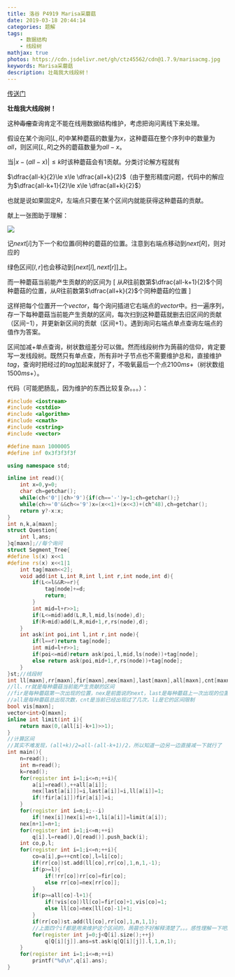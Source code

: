 ```yaml
---
title: 洛谷 P4919 Marisa采蘑菇
date: 2019-03-18 20:44:14
categories: 题解
tags:
	- 数据结构
	- 线段树
mathjax: true
photos: https://cdn.jsdelivr.net/gh/ctz45562/cdn@1.7.9/marisacmg.jpg
keywords: Marisa采蘑菇
description: 壮哉我大线段树！
---
```


[传送门](https://www.luogu.org/problemnew/show/P4919)

**壮哉我大线段树！**

<!--more-->

这种~~毒瘤~~查询肯定不能在线用数据结构维护，考虑把询问离线下来处理。

假设在某个询问$[L,R]$中某种蘑菇的数量为$x$，这种蘑菇在整个序列中的数量为$all$，则区间$[L,R]$之外的蘑菇数量为$all-x$。

当$|x-(all-x)|\le k$时该种蘑菇会有$1$贡献。分类讨论解方程就有

$\dfrac{all-k}{2}\le x\le \dfrac{all+k}{2}$（由于整形精度问题，代码中的解应为$\dfrac{all-k+1}{2}\le x\le \dfrac{all+k}{2}$）

也就是说如果固定$R$，左端点只要在某个区间内就能获得这种蘑菇的贡献。

献上一张图助于理解：

![](\images\采蘑菇-1.png)

记$next[i]$为下一个和位置$i$同种的蘑菇的位置。注意到右端点移动到$next[R]$，则对应的

绿色区间$[l,r]$也会移动到$[next[l],next[r]]$上。

而一种蘑菇当前能产生贡献的的区间为 $[$ 从$R$往前数第$\dfrac{all-k+1}{2}$个同种蘑菇的位置，从$R$往前数第$\dfrac{all+k}{2}$个同种蘑菇的位置 $]$

这样把每个位置开一个$vector$，每个询问插进它右端点的$vector$中。扫一遍序列，存一下每种蘑菇当前能产生贡献的区间，每次扫到这种蘑菇就删去旧区间的贡献（区间$-1$），并更新新区间的贡献（区间$+1$）。遇到询问右端点单点查询左端点的值作为答案。

区间加减$+$单点查询，树状数组差分可以做。然而线段树作为蒟蒻的信仰，肯定要写一发线段树。既然只有单点查，所有非叶子节点也不需要维护总和，直接维护$tag$，查询时把经过的$tag$加起来就好了，不吸氧最后一个点$2100ms+$（树状数组$1500ms+$）。

代码（可能肥肠乱，因为维护的东西比较复杂。。。）：

```cpp
#include <iostream>
#include <cstdio>
#include <algorithm>
#include <cmath>
#include <cstring>
#include <vector>

#define maxn 1000005
#define inf 0x3f3f3f3f

using namespace std;

inline int read(){
	int x=0,y=0;
	char ch=getchar();
	while(ch<'0'||ch>'9'){if(ch=='-')y=1;ch=getchar();}
	while(ch>='0'&&ch<='9')x=(x<<1)+(x<<3)+(ch^48),ch=getchar();
	return y?-x:x;
}
int n,k,a[maxn];
struct Question{
	int l,ans;
}q[maxn];//每个询问
struct Segment_Tree{
#define ls(x) x<<1
#define rs(x) x<<1|1
	int tag[maxn<<2];
	void add(int L,int R,int l,int r,int node,int d){
		if(L<=l&&R>=r){
			tag[node]+=d;
			return;
		}
		int mid=l+r>>1;
		if(L<=mid)add(L,R,l,mid,ls(node),d);
		if(R>mid)add(L,R,mid+1,r,rs(node),d);
	}
	int ask(int poi,int l,int r,int node){
		if(l==r)return tag[node];
		int mid=l+r>>1;
		if(poi<=mid)return ask(poi,l,mid,ls(node))+tag[node];
		else return ask(poi,mid+1,r,rs(node))+tag[node];
	}
}st;//线段树
int ll[maxn],rr[maxn],fir[maxn],nex[maxn],last[maxn],all[maxn],cnt[maxn],li[maxn];
//ll、rr就是每种蘑菇当前能产生贡献的区间
//fir是每种蘑菇第一次出现的位置，nex是前面说的next，last是每种蘑菇上一次出现的位置，用于更新nex数组
//all是每种蘑菇总出现次数，cnt是当前已经出现过了几次，li是它的区间限制
bool vis[maxn];
vector<int>Q[maxn];
inline int limit(int i){
	return max(0,(all[i]-k+1)>>1);
}
//计算区间
//其实不难发现，(all+k)/2=all-(all-k+1)/2，所以知道一边另一边直接减一下就行了
int main(){
	n=read();
	int m=read();
	k=read();
	for(register int i=1;i<=n;++i){
		a[i]=read(),++all[a[i]];
		nex[last[a[i]]]=i,last[a[i]]=i,ll[a[i]]=1;
		if(!fir[a[i]])fir[a[i]]=i;
	}
	for(register int i=n;i;--i)
		if(!nex[i])nex[i]=n+1,li[a[i]]=limit(a[i]);
	nex[n+1]=n+1;
	for(register int i=1;i<=m;++i)
		q[i].l=read(),Q[read()].push_back(i);
	int co,p,l;
	for(register int i=1;i<=n;++i){
		co=a[i],p=++cnt[co],l=li[co];
		if(rr[co])st.add(ll[co],rr[co],1,n,1,-1);
		if(p>=l){
			if(!rr[co])rr[co]=fir[co];
			else rr[co]=nex[rr[co]];
		}
		if(p>=all[co]-l+1){
			if(!vis[co])ll[co]=fir[co]+1,vis[co]=1;
			else ll[co]=nex[ll[co]-1]+1;	
		}
		if(rr[co])st.add(ll[co],rr[co],1,n,1,1);
        //上面四个if都是用来维护这个区间的，蒟蒻也不好解释清楚了。。。感性理解一下吧。。。
		for(register int j=0;j<Q[i].size();++j)
			q[Q[i][j]].ans=st.ask(q[Q[i][j]].l,1,n,1);
	}
	for(register int i=1;i<=m;++i)
		printf("%d\n",q[i].ans);
}

```
